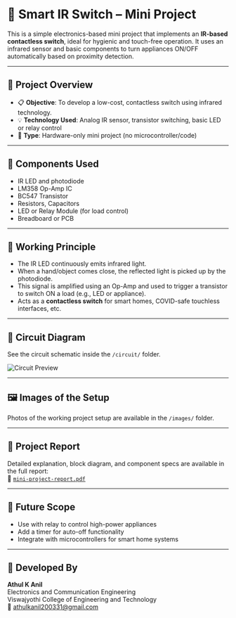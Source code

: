# 🔌 Smart IR Switch – Mini Project

This is a simple electronics-based mini project that implements an **IR-based contactless switch**, ideal for hygienic and touch-free operation. It uses an infrared sensor and basic components to turn appliances ON/OFF automatically based on proximity detection.

---

## 🧠 Project Overview

- 📋 **Objective**: To develop a low-cost, contactless switch using infrared technology.
- 💡 **Technology Used**: Analog IR sensor, transistor switching, basic LED or relay control
- 🔧 **Type**: Hardware-only mini project (no microcontroller/code)

---

## 🧰 Components Used

- IR LED and photodiode
- LM358 Op-Amp IC
- BC547 Transistor
- Resistors, Capacitors
- LED or Relay Module (for load control)
- Breadboard or PCB

---

## 🔁 Working Principle

- The IR LED continuously emits infrared light.
- When a hand/object comes close, the reflected light is picked up by the photodiode.
- This signal is amplified using an Op-Amp and used to trigger a transistor to switch ON a load (e.g., LED or appliance).
- Acts as a **contactless switch** for smart homes, COVID-safe touchless interfaces, etc.

---

## 📐 Circuit Diagram

See the circuit schematic inside the `/circuit/` folder.

![Circuit Preview](circuit/ir-circuit-diagram.png)

---

## 🖼️ Images of the Setup

Photos of the working project setup are available in the `/images/` folder.

---

## 📑 Project Report

Detailed explanation, block diagram, and component specs are available in the full report:  
📄 [`mini-project-report.pdf`](report/mini-project-report.pdf)

---

## 🧠 Future Scope

- Use with relay to control high-power appliances
- Add a timer for auto-off functionality
- Integrate with microcontrollers for smart home systems

---

## 👤 Developed By

**Athul K Anil**  
Electronics and Communication Engineering  
Viswajyothi College of Engineering and Technology  
📧 [athulkanil200331@gmail.com](mailto:athulkanil200331@gmail.com)
